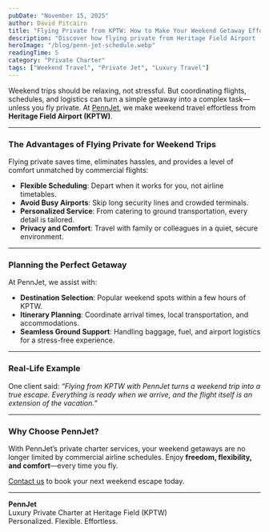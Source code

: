```yaml
---
pubDate: "November 15, 2025"
author: David Pitcairn
title: "Flying Private from KPTW: How to Make Your Weekend Getaway Effortless"
description: "Discover how flying private from Heritage Field Airport (KPTW) makes weekend getaways easy, flexible, and luxurious. PennJet ensures seamless travel from start to finish."
heroImage: "/blog/penn-jet-schedule.webp"
readingTime: 5
category: "Private Charter"
tags: ["Weekend Travel", "Private Jet", "Luxury Travel"]
---
```


Weekend trips should be relaxing, not stressful. But coordinating flights, schedules, and logistics can turn a simple getaway into a complex task—unless you fly private. At [PennJet](/#about-us), we make weekend travel effortless from **Heritage Field Airport (KPTW)**.

---

### The Advantages of Flying Private for Weekend Trips

Flying private saves time, eliminates hassles, and provides a level of comfort unmatched by commercial flights:

- **Flexible Scheduling**: Depart when it works for you, not airline timetables.
- **Avoid Busy Airports**: Skip long security lines and crowded terminals.
- **Personalized Service**: From catering to ground transportation, every detail is tailored.
- **Privacy and Comfort**: Travel with family or colleagues in a quiet, secure environment.

---

### Planning the Perfect Getaway

At PennJet, we assist with:

- **Destination Selection**: Popular weekend spots within a few hours of KPTW.
- **Itinerary Planning**: Coordinate arrival times, local transportation, and accommodations.
- **Seamless Ground Support**: Handling baggage, fuel, and airport logistics for a stress-free experience.

---

### Real-Life Example

One client said: _“Flying from KPTW with PennJet turns a weekend trip into a true escape. Everything is ready when we arrive, and the flight itself is an extension of the vacation.”_

---

### Why Choose PennJet?

With PennJet’s private charter services, your weekend getaways are no longer limited by commercial airline schedules. Enjoy **freedom, flexibility, and comfort**—every time you fly.

[Contact us](/#contact-us) to book your next weekend escape today.

---

**PennJet**  
Luxury Private Charter at Heritage Field (KPTW)  
Personalized. Flexible. Effortless.
